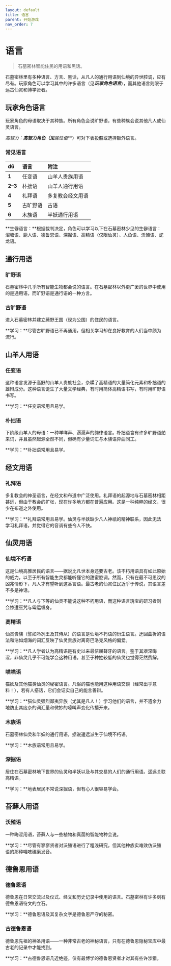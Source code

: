```yaml
---
layout: default
title: 语言
parent: 开始游戏
nav_order: 7
---
```


# 语言

> 石墓密林智能住民的用语和黑话。

石墓密林里有多种语言、方言、黑话，从凡人的通行用语到仙境的异世腔调，应有尽有。玩家角色可以学习其中的许多语言（见***玩家角色语言***），而其他语言则限于远古仙灵和博学贤者。

## 玩家角色语言

玩家角色的母语取决于其种族。所有角色会说旷野语，有些种族会说其他凡人或仙灵语言。

**高智力：**高智力角色（见***属性值***）可对下表投骰或选择额外语言。

### 常见语言

| **d6**  | **语言** | **附注**         |
| :------ | :------- | :--------------- |
| **1**   | 任变语   | 山羊人贵族用语   |
| **2–3** | 朴拙语   | 山羊人通行用语   |
| **4**   | 礼拜语   | 多复教会经文用语 |
| **5**   | 古旷野语 | 古语             |
| **6**   | 木族语   | 半妖通行用语     |

**生僻语言：**根据裁判决定，角色可以学习以下在石墓密林少见的生僻语言：沼塘语、鹿人语、德鲁恩语、深掘语、高精语（仅限仙灵）、人鱼语、沃殖语、蛇龙语。

## 通行用语

### 旷野语

石墓密林中几乎所有智能生物都会说的语言。在石墓密林以外更广袤的世界中使用的是通用语，而旷野语是通行语的一种方言。

### 古旷野语

进入石墓密林并建立蕨野王国（现为公国）的住民的语言。

**学习：**尽管古旷野语已不再通用，但相关学习却在良好教育的人们当中颇为流行。

## 山羊人用语

### 任变语

这种语言发源于高野的山羊人贵族社会，杂糅了高精语的大量简化元素和朴拙语的雄辩成分。这种语言诞生了大量文学经典，有时用简体高精语书写，有时用旷野语书写。

**学习：**任变语常用且易学。

### 朴拙语

下阶级山羊人的母语：一种咩咩声、潺潺声的韵律语言。朴拙语含有许多旷野语舶来词，并且虽然起源全然不同，但确有少量词汇与木族语异曲同工。

**学习：**朴拙语常用且易学。

## 经文用语

### 礼拜语

多复教会的神圣语言，在经文和布道中广泛使用。礼拜语的起源地与石墓密林相距甚远，但由于教会的扩张，现在许多地方都在普遍应用。这是一种纯粹的经文，很少在布道之外使用。

**学习：**礼拜语常用且易学。仙灵与半妖缺少凡人神祇的精神联系，因此无法学习礼拜语，并觉得它的音调有些令人不快。

## 仙灵用语

### 仙境不朽语

这是仙境高雅居民的语言——据说比凡世本身还要古老。该不朽用语具有如此原始的威力，以至于所有智能生灵都能听懂它的甜蜜腔调。然而，只有在最不可思议的凶兆情形下，凡人才有望听到这番言语。最古老的仙灵住民近乎于传说，其语言差不多是神话。

**学习：**凡人与下等的仙灵不能说这种不朽用语，而这种语言瑰宝的研习者则会惨遭巫咒与霉运缠身。

### 高精语

仙灵贵族（譬如冷冽王及其侍从）的语言是仙境不朽语的衍生语言。迂回曲折的语法和浩如烟海的词汇反映了仙灵贵族对离奇巴洛克风格的偏爱。

**学习：**凡人学者认为高精语是有史以来最佶屈聱牙的语言。鉴于其艰深晦涩，非仙灵几乎不可能学会这种用语。甚至于种姓较低的仙灵也觉得茫然费解。

### 喵喵语

猫妖及其他猫类仙灵的秘密语言。凡俗的猫也能用这种用语交谈（经常出乎意料！），若有人搭话，它们会证实自己的能言善辩。

**学习：**猫仙灵强烈鄙夷异族（尤其是凡人！）学习他们的语言，并不遗余力地防止其庞杂的词汇量和微妙的嚎叫声变化传播开来。

### 木族语

石墓密林仙灵和半妖的通行用语，据说遥远派生于仙境不朽语。

**学习：**木族语常用且易学。

### 深掘语

居住在石墓密林地下世界的仙灵和半妖以及与其交易的人们的通行用语。遥远关联高精语。

**学习：**地表居民不常说深掘语，但有心人很容易学会。

## 苔藓人用语

### 沃殖语

一种晦涩用语，苔藓人与一些植物和真菌的智能物种会说。

**学习：**尽管有寥寥贤者对沃殖语进行了粗浅研究，但其他种族实难效仿沃殖语的那种嘎吱碾磨发音。

## 德鲁恩用语

### 德鲁恩语

德鲁恩在日常交流以及仪式、经文和历史记录中使用的语言。石墓密林有许多刻有德鲁恩语符文的立石。

**学习：**德鲁恩语及其复杂文字是德鲁恩严守的秘密。

### 古德鲁恩语

德鲁恩先祖的神圣用语——一种非常古老的神秘语言，只有在德鲁恩隐秘宝库中最古老的记录中才能找到。

**学习：**古德鲁恩语几近绝迹。仅有最博学的德鲁恩贤者才对其有些许涉猎。
